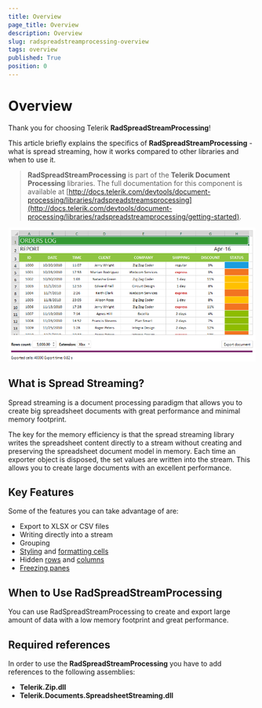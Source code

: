 ```yaml
---
title: Overview
page_title: Overview
description: Overview
slug: radspreadstreamprocessing-overview
tags: overview
published: True
position: 0
---
```


# Overview

Thank you for choosing Telerik **RadSpreadStreamProcessing**!

This article briefly explains the specifics of **RadSpreadStreamProcessing** - what is spread streaming, how it works compared to other libraries and when to use it.


>**RadSpreadStreamProcessing** is part of the **Telerik Document Processing** libraries. The full documentation for this component is available at [http://docs.telerik.com/devtools/document-processing/libraries/radspreadstreamsprocessing](http://docs.telerik.com/devtools/document-processing/libraries/radspreadstreamprocessing/getting-started).



![](images/SpreadStreamProcessing-Overview_01.png)

## What is Spread Streaming?

Spread streaming is a document processing paradigm that allows you to create big spreadsheet documents with great performance and minimal memory footprint. 

The key for the memory efficiency is that the spread streaming library writes the spreadsheet content directly to a stream without creating and preserving the spreadsheet document model in memory. Each time an exporter object is disposed, the set values are written into the stream. This allows you to create large documents with an excellent performance.

## Key Features

Some of the features you can take advantage of are:

* Export to XLSX or CSV files
* Writing directly into a stream
* Grouping
* [Styling](http://docs.telerik.com/devtools/document-processing/libraries/radspreadstreamprocessing/features/cell-styles) and [formatting cells](http://docs.telerik.com/devtools/document-processing/libraries/radspreadstreamprocessing/model/cells#set-a-format)
* Hidden [rows](http://docs.telerik.com/devtools/document-processing/libraries/radspreadstreamprocessing/model/row) and [columns](http://docs.telerik.com/devtools/document-processing/libraries/radspreadstreamprocessing/model/column)
* [Freezing panes](http://docs.telerik.com/devtools/document-processing/libraries/radspreadstreamprocessing/features/worksheet-view-exporter#freeze-panes)

## When to Use RadSpreadStreamProcessing

You can use RadSpreadStreamProcessing to create and export large amount of data with a low memory footprint and great performance. 

## Required references

In order to use the __RadSpreadStreamProcessing__ you have to add references to the following assemblies:

- **Telerik.Zip.dll**
- **Telerik.Documents.SpreadsheetStreaming.dll**